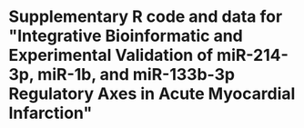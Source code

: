 # Supplementary R code and data for "Integrative Bioinformatic and Experimental Validation of miR-214-3p, miR-1b, and miR-133b-3p Regulatory Axes in Acute Myocardial Infarction"


